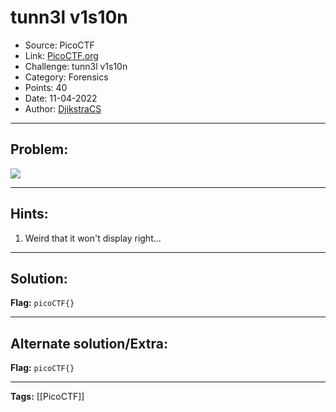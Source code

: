 # tunn3l v1s10n
* Source: PicoCTF
* Link: [PicoCTF.org](https://picoctf.org/)
* Challenge: tunn3l v1s10n
* Category: Forensics
* Points: 40
* Date: 11-04-2022
* Author: [DjikstraCS](https://github.com/DjikstraCS)

---
## Problem:
![](Pasted%20image%2020220411201450.png)

---
## Hints:
1. Weird that it won't display right...

---
## Solution:


**Flag:** `picoCTF{}`

---
## Alternate solution/Extra:


**Flag:** `picoCTF{}`

---
**Tags:** [[PicoCTF]]
